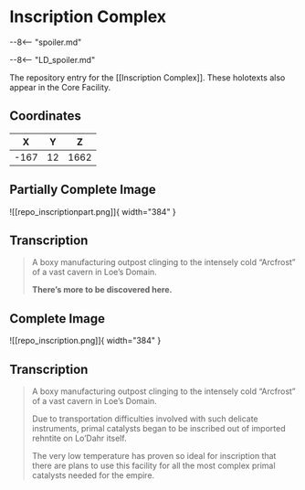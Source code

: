 # Inscription Complex

--8<-- "spoiler.md"

--8<-- "LD_spoiler.md"

The repository entry for the [[Inscription Complex]]. These holotexts also appear in the Core Facility.

## Coordinates
| **X** | **Y** | **Z** |
| :---: | :---: | :---: |
| -167  |  12   | 1662  |

## Partially Complete Image

![[repo_inscriptionpart.png]]{ width="384" }

## Transcription
> A boxy manufacturing outpost clinging to the intensely cold “Arcfrost” of a vast cavern in Loe’s Domain.
>
> **There’s more to be discovered here.**

## Complete Image

![[repo_inscription.png]]{ width="384" }

## Transcription
> A boxy manufacturing outpost clinging to the intensely cold “Arcfrost” of a vast cavern in Loe’s Domain.
>
> Due to transportation difficulties involved with such delicate instruments, primal catalysts began to be inscribed out of imported rehntite on Lo’Dahr itself.
>
> The very low temperature has proven so ideal for inscription that there are plans to use this facility for all the most complex primal catalysts needed for the empire.
